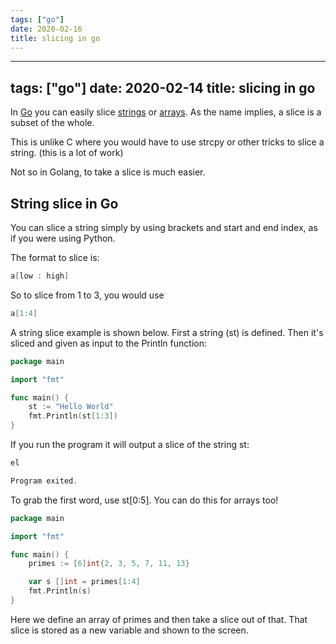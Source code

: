 ```yaml
---
tags: ["go"]
date: 2020-02-16
title: slicing in go
---
```

---
tags: ["go"]
date: 2020-02-14
title: slicing in go
---
In <a href="https://golang.org">Go</a> you can easily slice <a href="https://golangr.com/strings/">strings</a> or <a href="https://medium.com/rungo/the-anatomy-of-arrays-in-go-24429e4491b7">arrays</a>. As the name implies, a slice is a subset of the whole.

This is unlike C where you would have to use strcpy or other tricks to slice a string. (this is a lot of work)

Not so in Golang, to take a slice is much easier.

## String slice in Go

You can slice a string simply by using brackets and start and end index, as if you were using Python.

The format to slice is:

```go
a[low : high]
```

So to slice from 1 to 3, you would use

```go
a[1:4]
```

A string slice example is shown below. First a string (st) is defined. Then it's sliced and given as input to the Println function:

```go
package main

import "fmt"

func main() {
	st := "Hello World"
	fmt.Println(st[1:3])
}
```

If you run the program it will output a slice of the string st:

```go
el

Program exited.
```

To grab the first word, use st[0:5]. You can do this for arrays too!

```go
package main

import "fmt"

func main() {
	primes := [6]int{2, 3, 5, 7, 11, 13}

	var s []int = primes[1:4]
	fmt.Println(s)
}
```

Here we define an array of primes and then take a slice out of that. That slice is stored as a new variable and shown to the screen.


